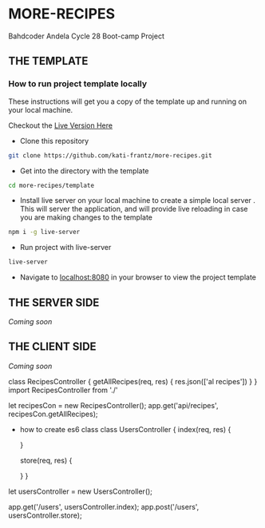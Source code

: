 # MORE-RECIPES

Bahdcoder Andela Cycle 28 Boot-camp Project

## THE TEMPLATE

### How to run project template locally

These instructions will get you a copy of the template up and running on your local machine.

Checkout the [Live Version Here](https://kati-frantz.github.io/more-recipes/template)

- Clone this repository 
```bash
git clone https://github.com/kati-frantz/more-recipes.git
```
- Get into the directory with the template
```bash 
cd more-recipes/template
```
- Install live server on your local machine to create a simple local server . This will server the application, and will provide live reloading in case you are making changes to the template
```bash
npm i -g live-server
```
- Run project with live-server
```bash
live-server
```
- Navigate to [localhost:8080](localhost:8080) in your browser to view the project template



## THE SERVER SIDE

*Coming soon*

## THE CLIENT SIDE

*Coming soon*



class RecipesController {
  getAllRecipes(req, res) {
    res.json(['al recipes'])
  }
} 
import RecipesController from './'

let recipesCon = new RecipesController();
app.get('api/recipes', recipesCon.getAllRecipes);


- how to create es6 class 
class UsersController {
  index(req, res) {


  }

  store(req, res) {

  }
} 

let usersController = new UsersController();

app.get('/users', usersController.index);
app.post('/users', usersController.store);

